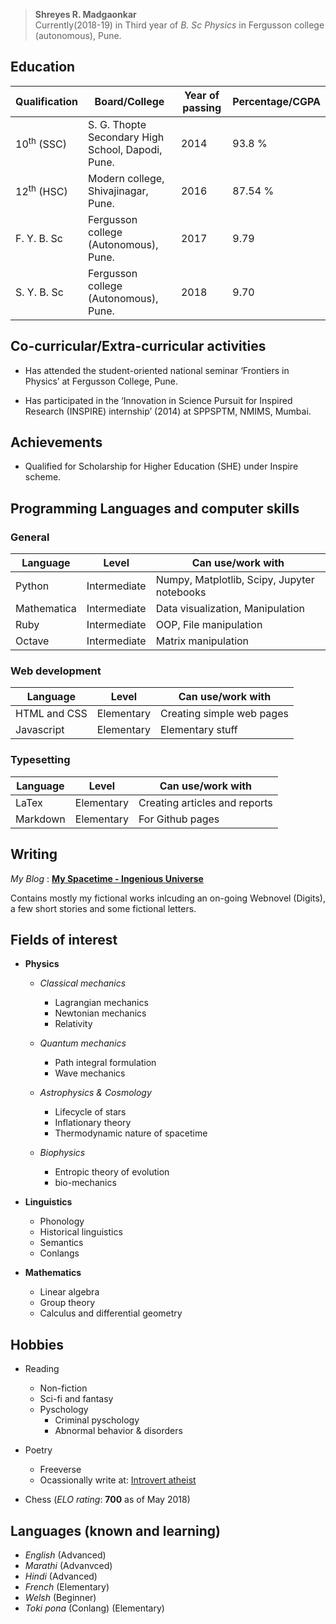 > **Shreyes R. Madgaonkar**  
> Currently(2018-19) in Third year of _B. Sc Physics_ in Fergusson college \(autonomous), Pune. 

## Education

| Qualification | Board/College | Year of passing | Percentage/CGPA |
|---------------|---------------|-----------------|-----------------|
|     10<sup>th</sup> (SSC)     |S. G. Thopte Secondary High School, Dapodi, Pune.      |       2014      |     93.8 %      |
|     12<sup>th</sup> (HSC)     |Modern college, Shivajinagar, Pune.             |       2016      |     87.54 %     |   
|   F. Y. B. Sc                 |Fergusson college (Autonomous), Pune.           |       2017      |   9.79          |   
|   S. Y. B. Sc                 |Fergusson college (Autonomous), Pune.           |       2018      |   9.70          | 


## Co-curricular/Extra-curricular activities

- Has attended the student-oriented national seminar
‘Frontiers in Physics’ at Fergusson College, Pune.  

- Has participated in the ‘Innovation in Science Pursuit for
Inspired Research (INSPIRE) internship’ (2014) at
SPPSPTM, NMIMS, Mumbai.


## Achievements

- Qualified for Scholarship for Higher Education (SHE)
under Inspire scheme.


## Programming Languages and computer skills 

### General

|Language             | Level                 | Can use/work with          |
|---------------------|-----------------------|----------------------------|
|  Python             |Intermediate           |Numpy, Matplotlib, Scipy, Jupyter notebooks    |
|  Mathematica        |Intermediate           |Data visualization, Manipulation          |
|  Ruby               |Intermediate           |OOP, File manipulation      |
|  Octave             |Intermediate           |Matrix manipulation      |


### Web development

|Language             | Level                 | Can use/work with          |
|---------------------|-----------------------|----------------------------|
|  HTML and CSS       |Elementary             |Creating simple web pages   |
|  Javascript         |Elementary             | Elementary stuff           |


### Typesetting

|Language             | Level                 | Can use/work with              |
|---------------------|-----------------------|--------------------------------|
|  LaTex              | Elementary            |  Creating articles and reports |
| Markdown            | Elementary            |  For Github pages              |




## Writing

_My Blog_ \: [**My Spacetime - Ingenious Universe**](https://ingeniousuniverse.wordpress.com/)  

Contains mostly my fictional works inlcuding an on-going Webnovel \(Digits), a few short stories and some fictional letters.


## Fields of interest

- **Physics** 

  - _Classical mechanics_ 
    - Lagrangian mechanics 
    - Newtonian mechanics
    - Relativity
    
  - _Quantum mechanics_
    - Path integral formulation
    - Wave mechanics
    
  - _Astrophysics & Cosmology_
    - Lifecycle of stars
    - Inflationary theory
    - Thermodynamic nature of spacetime
    
  - _Biophysics_
    - Entropic theory of evolution
    - bio\-mechanics


- **Linguistics**
  - Phonology
  - Historical linguistics
  - Semantics
  - Conlangs
  
  
- **Mathematics**
  - Linear algebra
  - Group theory
  - Calculus and differential geometry
  

## Hobbies

- Reading
  - Non-fiction
  - Sci-fi and fantasy
  - Pyschology
    - Criminal pyschology
    - Abnormal behavior & disorders
    
- Poetry
  - Freeverse
  - Ocassionally write at\: [Introvert atheist](https://introvertatheist.wordpress.com)
  
- Chess \(_ELO rating_\: **700** as of May 2018)
  
  
  
## Languages \(known and learning)

- _English_ \(Advanced)
- _Marathi_ \(Advanvced)
- _Hindi_ \(Advanced)
- _French_ \(Elementary)
- _Welsh_ \(Beginner)
- _Toki pona_ \(Conlang) \(Elementary)


